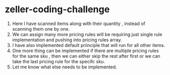# zeller-coding-challenge

1. Here I have scanned items along with their quantity , instead of scanning them one by one. 
2. We can assign many more pricing rules will be requiring just single rule implementation and pushing into pricing rules array.
3. I have also implemented default priinciple that will run for all other items.
4. One more thing can be implemented if there are multiple pricing rules for the same sku , then we can either skip the rest after first or we can take the last pricing rule for the specifc sku. 
5. Let me know what else needs to be implemented.